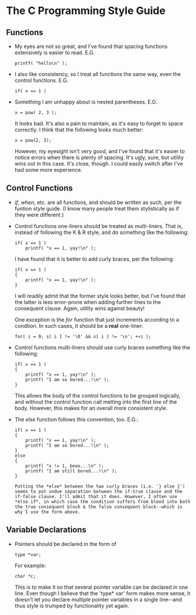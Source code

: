 The C Programming Style Guide
=============================

Functions
---------

*	My eyes are not so great, and I've found that spacing functions extensively is easier to read. E.G.

		printf( "hello\n" );

*	I also like consistency, so I treat all functions the same way, even the control functions. E.G.

		if( x == 1 )

*	Something I am unhappy about is nested parentheses. E.G.

		x = pow( 2, 3 );

	It looks bad. It's also a pain to maintain, as it's easy to forget to space correctly. I think that the following looks much better:

		x = pow(2, 3);

	However, my eyesight isn't very good, and I've found that it's easier to notice errors when there is plenty of spacing. It's ugly, sure, but utility wins out in this case. It's close, though. I could easily switch after I've had some more experience.

Control Functions
-----------------

*	*if*, *when*, etc. are all functions, and should be written as such, per the funtion style guide. (I know many people treat them stylistically as if they were different.)

*	Control functions one-liners should be treated as multi-liners. That is, instead of following the K & R style, and do something like the following:

		if( x == 1 )
			printf( "x == 1, yay!\n" );

	I have found that it is better to add curly braces, per the following:

		if( x == 1 )
		{
			printf( "x == 1, yay!\n" );
		}

	I will readily admit that the former style looks better, but I've found that the latter is less error-prone when adding further lines to the consequent clause. Again, utility wins against beauty!

	One exception is the *for* function that just increments according to a condtion. In such cases, it should be a **real** one-liner:

		for( i = 0; s[ i ] != '\0' && s[ i ] != '\n'; ++i );

*	Control functions multi-liners should use curly braces something like the following:

		if( x == 1 )
		{
			printf( "x == 1, yay!\n" );
			printf( "I am so bored...!\n" );
		}

	This allows the body of the control functions to be grouped logically, and without the control function call melting into the first line of the body. However, this makes for an overall more consistent style.

*	The *else* function follows this convention, too. E.G.:

		if( x == 1 )
		{
			printf( "x == 1, yay!\n" );
			printf( "I am so bored...!\n" );
		}
		else
		{
			printf( "x != 1, booo...\n" );
			printf( "I am still bored...!\n" );
		}

		Putting the *else* between the two curly braces (i.e. '} else {') seems to put undue separation between the if-true clause and the if-false clause. I'll admit that it does. However, I often use *else if*, in which case the condition suffers from bleed into both the true consequent block & the false consequent block--which is why I use the form above.

Variable Declarations
---------------------

*	Pointers should be declared in the form of

		type *var;

	For example:

		char *c;

	This is to make it so that several pointer variable can be declared in one line. Even though I believe that the 'type* var' form makes more sense, it doesn't let you declare multiple pointer variables in a single line--and thus style is trumped by functionality yet again.
